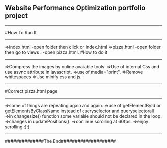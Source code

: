 ## Website Performance Optimization portfolio project

**********************
#How To Run It
**********************
=>index.html
-open folder then click on index.html
=>pizza.html
-open folder then go to views .
-open pizza.html.
#How to do it
***********************
=>Compress the images by online available tools.
=>Use of internal Css and use async attribute in javascript.
=>use of media="print".
=>Remove whitespaces
=>Use minify css and js.
***********************
#Correct pizza.html page
************************
=>some of things are repeating again and again.
=>use of getElementById or getElementsByClassName instead of queryselector and queryselectorall
=>in changesize() function some variable should not be declared in the loop.
=>changes in updatePositions().
=>continue scrolling at 60fps.
=>enjoy scrolling :):)
************************************
##############The End####################
